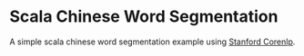 # Scala Chinese Word Segmentation

A simple scala chinese word segmentation example using [Stanford Corenlp](https://stanfordnlp.github.io/CoreNLP/).
